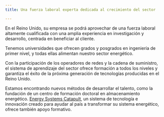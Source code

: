 ```yaml
---
title: Una fuerza laboral experta dedicada al crecimiento del sector

---
```


En el Reino Unido, su empresa se podrá aprovechar de una fuerza laboral altamente cualificada con una amplia experiencia en investigación y desarrollo, centrada en beneficiar al cliente.
 
Tenemos universidades que ofrecen grados y posgrados en ingeniería de primer nivel, y todas ellas alimentan nuestro sector energético.
 
Con la participación de los operadores de redes y la cadena de suministro, el sistema de aprendizaje del sector ofrece formación a todos los niveles y garantiza el éxito de la próxima generación de tecnologías producidas en el Reino Unido.
 
Estamos encontrando nuevos métodos de desarrollar el talento, como la fundación de un centro de formación doctoral en almacenamiento energético. [Energy Systems Catapult](https://es.catapult.org.uk/), un sistema de tecnología e innovación creado para ayudar al país a transformar su sistema energético, ofrece también apoyo formativo.
